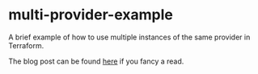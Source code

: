 # multi-provider-example

A brief example of how to use multiple instances of the same provider in Terraform.

The blog post can be found [here](https://ianknighton.com/reusing-providers-in-terraform/) if you fancy a read.
